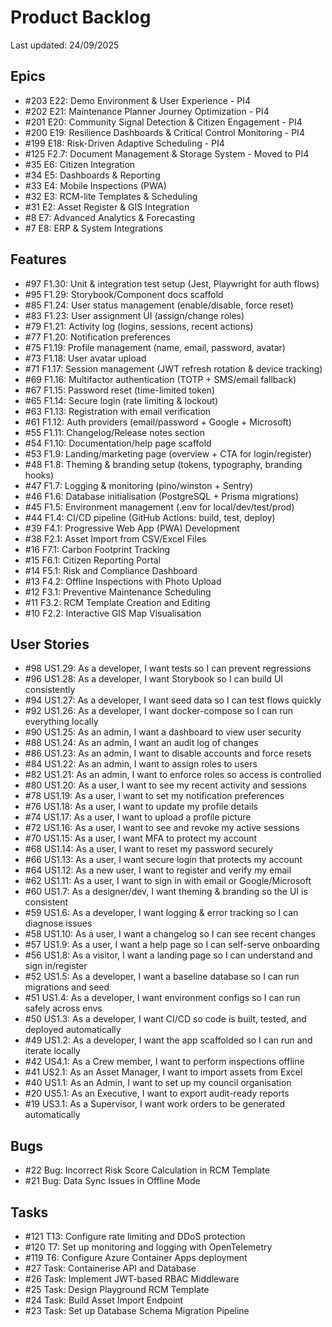 # Product Backlog

Last updated: 24/09/2025

## Epics

- #203 E22: Demo Environment & User Experience - PI4
- #202 E21: Maintenance Planner Journey Optimization - PI4
- #201 E20: Community Signal Detection & Citizen Engagement - PI4
- #200 E19: Resilience Dashboards & Critical Control Monitoring - PI4
- #199 E18: Risk-Driven Adaptive Scheduling - PI4
- #125 F2.7: Document Management & Storage System - Moved to PI4
- #35 E6: Citizen Integration
- #34 E5: Dashboards & Reporting
- #33 E4: Mobile Inspections (PWA)
- #32 E3: RCM-lite Templates & Scheduling
- #31 E2: Asset Register & GIS Integration
- #8 E7: Advanced Analytics & Forecasting
- #7 E8: ERP & System Integrations

## Features

- #97 F1.30: Unit & integration test setup (Jest, Playwright for auth flows)
- #95 F1.29: Storybook/Component docs scaffold
- #85 F1.24: User status management (enable/disable, force reset)
- #83 F1.23: User assignment UI (assign/change roles)
- #79 F1.21: Activity log (logins, sessions, recent actions)
- #77 F1.20: Notification preferences
- #75 F1.19: Profile management (name, email, password, avatar)
- #73 F1.18: User avatar upload
- #71 F1.17: Session management (JWT refresh rotation & device tracking)
- #69 F1.16: Multifactor authentication (TOTP + SMS/email fallback)
- #67 F1.15: Password reset (time-limited token)
- #65 F1.14: Secure login (rate limiting & lockout)
- #63 F1.13: Registration with email verification
- #61 F1.12: Auth providers (email/password + Google + Microsoft)
- #55 F1.11: Changelog/Release notes section
- #54 F1.10: Documentation/help page scaffold
- #53 F1.9: Landing/marketing page (overview + CTA for login/register)
- #48 F1.8: Theming & branding setup (tokens, typography, branding hooks)
- #47 F1.7: Logging & monitoring (pino/winston + Sentry)
- #46 F1.6: Database initialisation (PostgreSQL + Prisma migrations)
- #45 F1.5: Environment management (.env for local/dev/test/prod)
- #44 F1.4: CI/CD pipeline (GitHub Actions: build, test, deploy)
- #39 F4.1: Progressive Web App (PWA) Development
- #38 F2.1: Asset Import from CSV/Excel Files
- #16 F7.1: Carbon Footprint Tracking
- #15 F6.1: Citizen Reporting Portal
- #14 F5.1: Risk and Compliance Dashboard
- #13 F4.2: Offline Inspections with Photo Upload
- #12 F3.1: Preventive Maintenance Scheduling
- #11 F3.2: RCM Template Creation and Editing
- #10 F2.2: Interactive GIS Map Visualisation

## User Stories

- #98 US1.29: As a developer, I want tests so I can prevent regressions
- #96 US1.28: As a developer, I want Storybook so I can build UI consistently
- #94 US1.27: As a developer, I want seed data so I can test flows quickly
- #92 US1.26: As a developer, I want docker-compose so I can run everything locally
- #90 US1.25: As an admin, I want a dashboard to view user security
- #88 US1.24: As an admin, I want an audit log of changes
- #86 US1.23: As an admin, I want to disable accounts and force resets
- #84 US1.22: As an admin, I want to assign roles to users
- #82 US1.21: As an admin, I want to enforce roles so access is controlled
- #80 US1.20: As a user, I want to see my recent activity and sessions
- #78 US1.19: As a user, I want to set my notification preferences
- #76 US1.18: As a user, I want to update my profile details
- #74 US1.17: As a user, I want to upload a profile picture
- #72 US1.16: As a user, I want to see and revoke my active sessions
- #70 US1.15: As a user, I want MFA to protect my account
- #68 US1.14: As a user, I want to reset my password securely
- #66 US1.13: As a user, I want secure login that protects my account
- #64 US1.12: As a new user, I want to register and verify my email
- #62 US1.11: As a user, I want to sign in with email or Google/Microsoft
- #60 US1.7: As a designer/dev, I want theming & branding so the UI is consistent
- #59 US1.6: As a developer, I want logging & error tracking so I can diagnose issues
- #58 US1.10: As a user, I want a changelog so I can see recent changes
- #57 US1.9: As a user, I want a help page so I can self-serve onboarding
- #56 US1.8: As a visitor, I want a landing page so I can understand and sign in/register
- #52 US1.5: As a developer, I want a baseline database so I can run migrations and seed
- #51 US1.4: As a developer, I want environment configs so I can run safely across envs
- #50 US1.3: As a developer, I want CI/CD so code is built, tested, and deployed automatically
- #49 US1.2: As a developer, I want the app scaffolded so I can run and iterate locally
- #42 US4.1: As a Crew member, I want to perform inspections offline
- #41 US2.1: As an Asset Manager, I want to import assets from Excel
- #40 US1.1: As an Admin, I want to set up my council organisation
- #20 US5.1: As an Executive, I want to export audit-ready reports
- #19 US3.1: As a Supervisor, I want work orders to be generated automatically

## Bugs

- #22 Bug: Incorrect Risk Score Calculation in RCM Template
- #21 Bug: Data Sync Issues in Offline Mode

## Tasks

- #121 T13: Configure rate limiting and DDoS protection
- #120 T7: Set up monitoring and logging with OpenTelemetry
- #119 T6: Configure Azure Container Apps deployment
- #27 Task: Containerise API and Database
- #26 Task: Implement JWT-based RBAC Middleware
- #25 Task: Design Playground RCM Template
- #24 Task: Build Asset Import Endpoint
- #23 Task: Set up Database Schema Migration Pipeline
